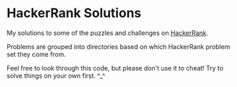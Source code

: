 # HackerRank Solutions

My solutions to some of the puzzles and challenges on [HackerRank](https://www.hackerrank.com/).

Problems are grouped into directories based on which HackerRank problem set they come from.

Feel free to look through this code, but please don't use it to cheat! Try to solve things on your own first. ^_^